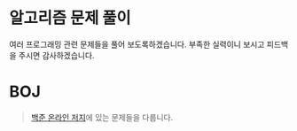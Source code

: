 # 알고리즘 문제 풀이
여러 프로그래밍 관련 문제들을 풀어 보도록하겠습니다.
부족한 실력이니 보시고 피드백을 주시면 감사하겠습니다.
# BOJ
> [백준 온라인 저지](https://www.acmicpc.net/)에 있는 문제들을 다룹니다.

